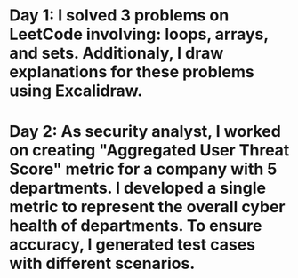 # Day 1: I solved 3 problems on LeetCode involving: loops, arrays, and sets. Additionaly, I draw explanations for these problems using Excalidraw.
# Day 2: As security analyst, I worked on creating "Aggregated User Threat Score" metric for a company with 5 departments. I developed a single metric to represent the overall cyber health of departments. To ensure accuracy, I generated test cases with different scenarios. 
